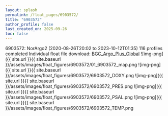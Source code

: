 ```yaml
---
layout: splash
permalink: /float_pages/6903572/
title: "6903572"
author_profile: false
last_created_on: 2025-09-26
toc: false
---
```

 
6903572: NorArgo2 (2020-08-26T20:02 to 2023-10-12T01:35)
116 profiles completed
Individual float file download: [BGC_Argo_Plus_Global](https://ftp.soest.hawaii.edu/bgc_argo_plus/Individual_Floats/outliers_removed/6903572_Sprof_processed.nc)
![img-png]({{ site.url }}{{ site.baseurl }}/assets/images/float_figures/6903572/01_6903572_map.png
![img-png]({{ site.url }}{{ site.baseurl }}/assets/images/float_figures/6903572/6903572_DOXY.png
![img-png]({{ site.url }}{{ site.baseurl }}/assets/images/float_figures/6903572/6903572_PRES.png
![img-png]({{ site.url }}{{ site.baseurl }}/assets/images/float_figures/6903572/6903572_PSAL.png
![img-png]({{ site.url }}{{ site.baseurl }}/assets/images/float_figures/6903572/6903572_TEMP.png
